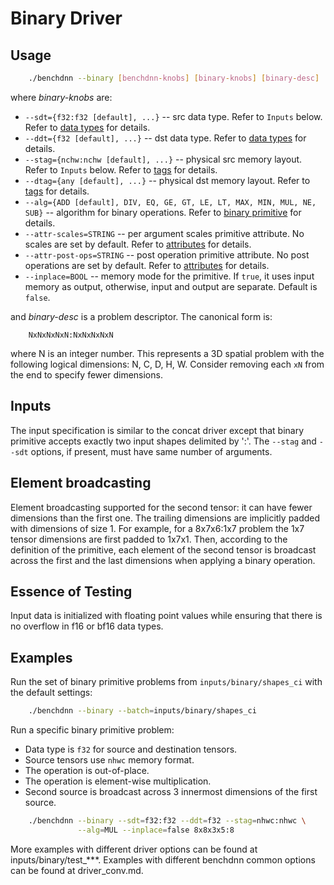 # Binary Driver

## Usage
``` sh
    ./benchdnn --binary [benchdnn-knobs] [binary-knobs] [binary-desc] ...
```

where *binary-knobs* are:

 - `--sdt={f32:f32 [default], ...}` -- src data type.
            Refer to ``Inputs`` below.
            Refer to [data types](knobs_dt.md) for details.
 - `--ddt={f32 [default], ...}` -- dst data type.
            Refer to [data types](knobs_dt.md) for details.
 - `--stag={nchw:nchw [default], ...}` -- physical src memory layout.
            Refer to ``Inputs`` below.
            Refer to [tags](knobs_tag.md) for details.
 - `--dtag={any [default], ...}` -- physical dst memory layout.
            Refer to [tags](knobs_tag.md) for details.
 - `--alg={ADD [default], DIV, EQ, GE, GT, LE, LT, MAX, MIN, MUL, NE, SUB}` --
            algorithm for binary operations.
            Refer to [binary primitive](https://oneapi-src.github.io/oneDNN/dev_guide_binary.html)
            for details.
 - `--attr-scales=STRING` -- per argument scales primitive attribute. No
            scales are set by default. Refer to [attributes](knobs_attr.md) for
            details.
 - `--attr-post-ops=STRING` -- post operation primitive attribute. No post
            operations are set by default. Refer to [attributes](knobs_attr.md)
            for details.
 - `--inplace=BOOL` -- memory mode for the primitive. If `true`, it uses input
            memory as output, otherwise, input and output are separate.
            Default is `false`.

and *binary-desc* is a problem descriptor. The canonical form is:
```
    NxNxNxNxN:NxNxNxNxN
```
where N is an integer number. This represents a 3D spatial problem with the
following logical dimensions: N, C, D, H, W. Consider removing each `xN` from
the end to specify fewer dimensions.


## Inputs
The input specification is similar to the concat driver except that binary
primitive accepts exactly two input shapes delimited by ':'.  The `--stag` and
`--sdt` options, if present, must have same number of arguments.

## Element broadcasting
Element broadcasting supported for the second tensor: it can have fewer
dimensions than the first one. The trailing dimensions are implicitly padded
with dimensions of size 1. For example, for a 8x7x6:1x7 problem the 1x7 tensor
dimensions are first padded to 1x7x1. Then, according to the definition of the
primitive, each element of the second tensor is broadcast across the first and
the last dimensions when applying a binary operation.

## Essence of Testing
Input data is initialized with floating point values while ensuring that there
is no overflow in f16 or bf16 data types.

## Examples

Run the set of binary primitive problems from `inputs/binary/shapes_ci` with the
default settings:
``` sh
    ./benchdnn --binary --batch=inputs/binary/shapes_ci
```

Run a specific binary primitive problem:
- Data type is `f32` for source and destination tensors.
- Source tensors use `nhwc` memory format.
- The operation is out-of-place.
- The operation is element-wise multiplication.
- Second source is broadcast across 3 innermost dimensions of the first
  source.
``` sh
    ./benchdnn --binary --sdt=f32:f32 --ddt=f32 --stag=nhwc:nhwc \
               --alg=MUL --inplace=false 8x8x3x5:8
```

More examples with different driver options can be found at
inputs/binary/test_***. Examples with different benchdnn common options can be
found at driver_conv.md.
